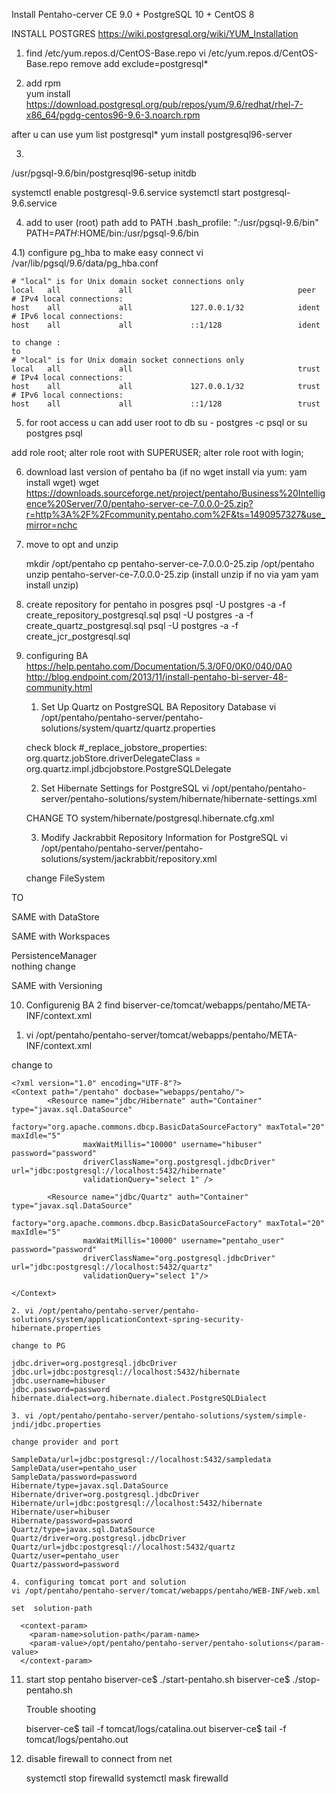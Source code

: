 Install Pentaho-cerver CE 9.0 + PostgreSQL 10 + CentOS 8

INSTALL POSTGRES
https://wiki.postgresql.org/wiki/YUM_Installation

1) find 
 /etc/yum.repos.d/CentOS-Base.repo
 vi /etc/yum.repos.d/CentOS-Base.repo
 remove 
 add 
 exclude=postgresql*

2) add rpm  
 yum install https://download.postgresql.org/pub/repos/yum/9.6/redhat/rhel-7-x86_64/pgdg-centos96-9.6-3.noarch.rpm

 after u can use 
 yum list postgresql*
 yum install postgresql96-server

3) 

/usr/pgsql-9.6/bin/postgresql96-setup initdb

 systemctl enable postgresql-9.6.service
 systemctl start postgresql-9.6.service

4) add to user (root) path
   add to PATH .bash_profile: ":/usr/pgsql-9.6/bin"
   PATH=$PATH:$HOME/bin:/usr/pgsql-9.6/bin 


4.1) 
   configure pg_hba to make easy connect
   vi /var/lib/pgsql/9.6/data/pg_hba.conf

    # "local" is for Unix domain socket connections only
	local   all             all                                     peer
	# IPv4 local connections:
	host    all             all             127.0.0.1/32            ident
	# IPv6 local connections:
	host    all             all             ::1/128                 ident

    to change :
	to 
	# "local" is for Unix domain socket connections only
	local   all             all                                     trust
	# IPv4 local connections:
	host    all             all             127.0.0.1/32            trust
	# IPv6 local connections:
	host    all             all             ::1/128                 trust

5) for root access u can add user root to db 
su - postgres -c psql 
or
su postgres
psql  

add role root;
alter role root with SUPERUSER;
alter role root with login;


6) download last version of pentaho ba (if no wget install via yum: yam install wget)
  wget https://downloads.sourceforge.net/project/pentaho/Business%20Intelligence%20Server/7.0/pentaho-server-ce-7.0.0.0-25.zip?r=http%3A%2F%2Fcommunity.pentaho.com%2F&ts=1490957327&use_mirror=nchc

7) move to opt and unzip

   mkdir /opt/pentaho
   cp pentaho-server-ce-7.0.0.0-25.zip /opt/pentaho
   unzip pentaho-server-ce-7.0.0.0-25.zip (install unzip if no via yam yam install unzip)

8) create repository for pentaho in posgres
   psql -U postgres -a -f create_repository_postgresql.sql 
   psql -U postgres -a -f create_quartz_postgresql.sql
   psql -U postgres -a -f create_jcr_postgresql.sql

9) configuring BA
   https://help.pentaho.com/Documentation/5.3/0F0/0K0/040/0A0   
   http://blog.endpoint.com/2013/11/install-pentaho-bi-server-48-community.html

   1. Set Up Quartz on PostgreSQL BA Repository Database
   vi /opt/pentaho/pentaho-server/pentaho-solutions/system/quartz/quartz.properties

   check block #_replace_jobstore_properties:  org.quartz.jobStore.driverDelegateClass = org.quartz.impl.jdbcjobstore.PostgreSQLDelegate

   2. Set Hibernate Settings for PostgreSQL
   vi /opt/pentaho/pentaho-server/pentaho-solutions/system/hibernate/hibernate-settings.xml

   CHANGE TO 
   <config-file>system/hibernate/postgresql.hibernate.cfg.xml</config-file>

   3. Modify Jackrabbit Repository Information for PostgreSQL
   vi /opt/pentaho/pentaho-server/pentaho-solutions/system/jackrabbit/repository.xml

   change FileSystem
   <FileSystem class="org.apache.jackrabbit.core.fs.db.DbFileSystem">
    <param name="driver" value="com.mysql.jdbc.Driver"/>
    <param name="url" value="jdbc:mysql://localhost:3306/jackrabbit"/>
    <param name="user" value="jcr_user"/>
    <param name="password" value="password"/>
    <param name="schema" value="mysql"/>
    <param name="schemaObjectPrefix" value="fs_repos_"/>
  </FileSystem>
  TO
  <param name="driver" value="com.mysql.jdbc.Driver"/>
    <param name="url" value="jdbc:mysql://localhost:3306/jackrabbit"/>

  SAME with DataStore
  <DataStore class="org.apache.jackrabbit.core.data.db.DbDataStore">
    <param name="url" value="jdbc:postgresql://localhost:5432/jackrabbit"/>
    <param name="driver" value="com.postgresql.jdbc.Driver"/>
  </DataStore>

  SAME with Workspaces
    <FileSystem class="org.apache.jackrabbit.core.fs.db.DbFileSystem">
      <param name="driver" value="com.postgresql.jdbc.Driver"/>
      <param name="url" value="jdbc:postgresql://localhost:5432/jackrabbit"/>

  PersistenceManager 	
	nothing change

  SAME with Versioning 
       <FileSystem class="org.apache.jackrabbit.core.fs.db.DbFileSystem">
      <param name="driver" value="com.postgresql.jdbc.Driver"/>
      <param name="url" value="jdbc:postgresql://localhost:5432/jackrabbit"/>

10) Configurenig BA 2
	find 
	biserver-ce/tomcat/webapps/pentaho/META-INF/context.xml

   1. vi /opt/pentaho/pentaho-server/tomcat/webapps/pentaho/META-INF/context.xml

   change to 

	<?xml version="1.0" encoding="UTF-8"?>
	<Context path="/pentaho" docbase="webapps/pentaho/">
			<Resource name="jdbc/Hibernate" auth="Container" type="javax.sql.DataSource"
					factory="org.apache.commons.dbcp.BasicDataSourceFactory" maxTotal="20" maxIdle="5"
					maxWaitMillis="10000" username="hibuser" password="password"
					driverClassName="org.postgresql.jdbcDriver" url="jdbc:postgresql://localhost:5432/hibernate"
					validationQuery="select 1" />

			<Resource name="jdbc/Quartz" auth="Container" type="javax.sql.DataSource"
					factory="org.apache.commons.dbcp.BasicDataSourceFactory" maxTotal="20" maxIdle="5"
					maxWaitMillis="10000" username="pentaho_user" password="password"
					driverClassName="org.postgresql.jdbcDriver" url="jdbc:postgresql://localhost:5432/quartz"
					validationQuery="select 1"/>

	</Context>

	2. vi /opt/pentaho/pentaho-server/pentaho-solutions/system/applicationContext-spring-security-hibernate.properties

	change to PG

	jdbc.driver=org.postgresql.jdbcDriver
	jdbc.url=jdbc:postgresql://localhost:5432/hibernate
	jdbc.username=hibuser
	jdbc.password=password
	hibernate.dialect=org.hibernate.dialect.PostgreSQLDialect

	3. vi /opt/pentaho/pentaho-server/pentaho-solutions/system/simple-jndi/jdbc.properties 

	change provider and port

	SampleData/url=jdbc:postgresql://localhost:5432/sampledata
	SampleData/user=pentaho_user
	SampleData/password=password
	Hibernate/type=javax.sql.DataSource
	Hibernate/driver=org.postgresql.jdbcDriver
	Hibernate/url=jdbc:postgresql://localhost:5432/hibernate
	Hibernate/user=hibuser
	Hibernate/password=password
	Quartz/type=javax.sql.DataSource
	Quartz/driver=org.postgresql.jdbcDriver
	Quartz/url=jdbc:postgresql://localhost:5432/quartz
	Quartz/user=pentaho_user
	Quartz/password=password

	4. configuring tomcat port and solution
	vi /opt/pentaho/pentaho-server/tomcat/webapps/pentaho/WEB-INF/web.xml

	set  solution-path

	  <context-param>
		<param-name>solution-path</param-name>
		<param-value>/opt/pentaho/pentaho-server/pentaho-solutions</param-value>
	  </context-param>

11)
	start stop pentaho 
	biserver-ce$ ./start-pentaho.sh 
	biserver-ce$ ./stop-pentaho.sh 

	Trouble shooting 

	biserver-ce$ tail -f tomcat/logs/catalina.out
	biserver-ce$ tail -f tomcat/logs/pentaho.out	  

12) disable firewall to connect from net

	systemctl stop firewalld
	systemctl mask firewalld 
